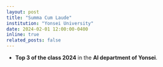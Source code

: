 ```yaml
---
layout: post
title: "Summa Cum Laude"
institution: "Yonsei University"
date: 2024-02-01 12:00:00-0400
inline: true
related_posts: false
---
```



- **Top 3 of the class 2024** in the **AI department of Yonsei**.

